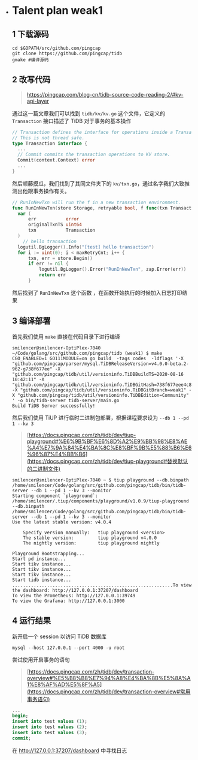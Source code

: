- # Talent plan weak1

  ## 1 下载源码

  ```shell
  cd $GOPATH/src/github.com/pingcap
  git clone https://github.com/pingcap/tidb
  gmake #编译源码
  ```

  ## 2 改写代码

  > https://pingcap.com/blog-cn/tidb-source-code-reading-2/#kv-api-layer

  通过这一篇文章我们可以找到  `tidb/kv/kv.go` 这个文件，它定义的 `Transaction` 接口描述了 TiDB 对于事务的基本操作

  ```go
  // Transaction defines the interface for operations inside a Transaction.
  // This is not thread safe.
  type Transaction interface {
  	...
  	// Commit commits the transaction operations to KV store.
  	Commit(context.Context) error
  	...
  }
  ```

  然后顺藤摸瓜，我们找到了其同文件夹下的 `kv/txn.go`，通过名字我们大致推测出他跟事务操作有关。

  ```go
  // RunInNewTxn will run the f in a new transaction environment.
  func RunInNewTxn(store Storage, retryable bool, f func(txn Transaction) error) error {
  	var (
  		err           error
  		originalTxnTS uint64
  		txn           Transaction
  	)
      // hello transaction
  	logutil.BgLogger().Info("[test] hello transaction")
  	for i := uint(0); i < maxRetryCnt; i++ {
  		txn, err = store.Begin()
  		if err != nil {
  			logutil.BgLogger().Error("RunInNewTxn", zap.Error(err))
  			return err
  		}
  ```

  然后找到了 `RunInNewTxn` 这个函数 ，在函数开始执行的时候加入日志打印结果

  ## 3 编译部署

  首先我们使用 `make` 直接在代码目录下进行编译

  ```shell
  smilencer@smilencer-OptiPlex-7040 ~/Code/golang/src/github.com/pingcap/tidb (weak1) $ make
  CGO_ENABLED=1 GO111MODULE=on go build  -tags codes  -ldflags '-X "github.com/pingcap/parser/mysql.TiDBReleaseVersion=v4.0.0-beta.2-962-g738f677ee" -X "github.com/pingcap/tidb/util/versioninfo.TiDBBuildTS=2020-08-16 10:42:11" -X "github.com/pingcap/tidb/util/versioninfo.TiDBGitHash=738f677eee4c82e45aee3899b1be7b653bfaa759" -X "github.com/pingcap/tidb/util/versioninfo.TiDBGitBranch=weak1" -X "github.com/pingcap/tidb/util/versioninfo.TiDBEdition=Community" ' -o bin/tidb-server tidb-server/main.go
  Build TiDB Server successfully!
  ```

  然后我们使用 TiUP 进行临时二进制包部署，根据课程要求设为 `--db 1 --pd 1 --kv 3`

  > [https://docs.pingcap.com/zh/tidb/dev/tiup-playground#%E6%9B%BF%E6%8D%A2%E9%BB%98%E8%AE%A4%E7%9A%84%E4%BA%8C%E8%BF%9B%E5%88%B6%E6%96%87%E4%BB%B6](https://docs.pingcap.com/zh/tidb/dev/tiup-playground#替换默认的二进制文件)

  ```shell
  smilencer@smilencer-OptiPlex-7040 ~ $ tiup playground --db.binpath  /home/smilencer/Code/golang/src/github.com/pingcap/tidb/bin/tidb-server --db 1 --pd 1 --kv 3 --monitor
  Starting component `playground`: /home/smilencer/.tiup/components/playground/v1.0.9/tiup-playground --db.binpath /home/smilencer/Code/golang/src/github.com/pingcap/tidb/bin/tidb-server --db 1 --pd 1 --kv 3 --monitor
  Use the latest stable version: v4.0.4
  
      Specify version manually:   tiup playground <version>
      The stable version:         tiup playground v4.0.0
      The nightly version:        tiup playground nightly
  
  Playground Bootstrapping...
  Start pd instance...
  Start tikv instance...
  Start tikv instance...
  Start tikv instance...
  Start tidb instance...
  ............................................................To view the dashboard: http://127.0.0.1:37207/dashboard
  To view the Prometheus: http://127.0.0.1:39749
  To view the Grafana: http://127.0.0.1:3000
  ```

  ## 4 运行结果

  新开启一个 session 以访问 TiDB 数据库

  ```SHELL
  mysql --host 127.0.0.1 --port 4000 -u root
  ```

  尝试使用开启事务的语句

  > [https://docs.pingcap.com/zh/tidb/dev/transaction-overview#%E5%B8%B8%E7%94%A8%E4%BA%8B%E5%8A%A1%E8%AF%AD%E5%8F%A5](https://docs.pingcap.com/zh/tidb/dev/transaction-overview#常用事务语句)

  ```sql
  ...
  begin;
  insert into test values (1);
  insert into test values (2);
  insert into test values (3);
  commit;
  ```

  在 http://127.0.0.1:37207/dashboard 中寻找日志

  

  
